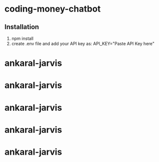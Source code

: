 # coding-money-chatbot
## Installation
1. npm install
2. create .env file and add your API key as:
     API_KEY="Paste API Key here"
# ankaral-jarvis
# ankaral-jarvis
# ankaral-jarvis
# ankaral-jarvis
# ankaral-jarvis
